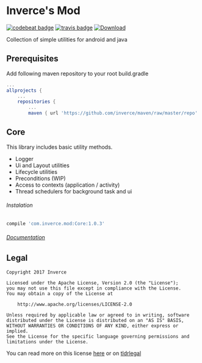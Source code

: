 # Inverce's Mod

[![codebeat badge](https://codebeat.co/badges/1aff48e2-2406-4f2b-9e63-6b63b983d2f0)](https://codebeat.co/projects/github-com-inverce-inverce-mod)
[![travis badge](https://travis-ci.org/inverce/Inverce-Mod.svg?branch=master)](https://travis-ci.org/inverce/Inverce-Mod.svg?branch=master)
[ ![Download](https://api.bintray.com/packages/inverce/Inverce-Mod/IM-Core/images/download.svg) ](https://bintray.com/inverce/Inverce-Mod/IM-Core/_latestVersion)



Collection of simple utilities for android and java

## Prerequisites

Add following maven repository to your root build.gradle

```gradle
...
allprojects {
    ...
    repositories {
        ...
        maven { url 'https://github.com/inverce/maven/raw/master/repo' }
```

## Core

This library includes basic utility methods. 

* Logger 
* Ui and Layout utilities
* Lifecycle utilities
* Preconditions (WIP)
* Access to contexts (application / activity)
* Thread schedulers for background task and ui

###### Instalation
```gradle
compile 'com.inverce.mod:Core:1.0.3'
```
###### [Documentation](/Core)


## Legal 


```License
Copyright 2017 Inverce 

Licensed under the Apache License, Version 2.0 (the "License");
you may not use this file except in compliance with the License.
You may obtain a copy of the License at

    http://www.apache.org/licenses/LICENSE-2.0

Unless required by applicable law or agreed to in writing, software
distributed under the License is distributed on an "AS IS" BASIS,
WITHOUT WARRANTIES OR CONDITIONS OF ANY KIND, either express or implied.
See the License for the specific language governing permissions and
limitations under the License.
```

You can read more on this license [here](LICENSE) or on [tldrlegal](https://tldrlegal.com/license/apache-license-2.0-(apache-2.0))
